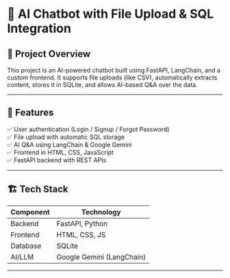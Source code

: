 # 🚀 AI Chatbot with File Upload & SQL Integration

## 📌 Project Overview
This project is an AI-powered chatbot built using FastAPI, LangChain, and a custom frontend. It supports file uploads (like CSV), automatically extracts content, stores it in SQLite, and allows AI-based Q&A over the data.

---

## 🔧 Features
✅ User authentication (Login / Signup / Forgot Password)  
✅ File upload with automatic SQL storage  
✅ AI Q&A using LangChain & Google Gemini  
✅ Frontend in HTML, CSS, JavaScript  
✅ FastAPI backend with REST APIs  

---

## 🏗 Tech Stack
| Component  | Technology        |
|-----------|-------------------|
| Backend   | FastAPI, Python   |
| Frontend  | HTML, CSS, JS     |
| Database  | SQLite            |
| AI/LLM    | Google Gemini (LangChain) |

---


